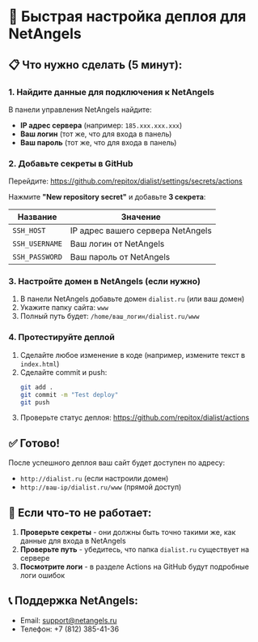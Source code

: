 # 🚀 Быстрая настройка деплоя для NetAngels

## 📋 Что нужно сделать (5 минут):

### 1. Найдите данные для подключения к NetAngels

В панели управления NetAngels найдите:
- **IP адрес сервера** (например: `185.xxx.xxx.xxx`)
- **Ваш логин** (тот же, что для входа в панель)
- **Ваш пароль** (тот же, что для входа в панель)

### 2. Добавьте секреты в GitHub

Перейдите: https://github.com/repitox/dialist/settings/secrets/actions

Нажмите **"New repository secret"** и добавьте **3 секрета**:

| Название | Значение |
|----------|----------|
| `SSH_HOST` | IP адрес вашего сервера NetAngels |
| `SSH_USERNAME` | Ваш логин от NetAngels |
| `SSH_PASSWORD` | Ваш пароль от NetAngels |

### 3. Настройте домен в NetAngels (если нужно)

1. В панели NetAngels добавьте домен `dialist.ru` (или ваш домен)
2. Укажите папку сайта: `www`
3. Полный путь будет: `/home/ваш_логин/dialist.ru/www`

### 4. Протестируйте деплой

1. Сделайте любое изменение в коде (например, измените текст в `index.html`)
2. Сделайте commit и push:
   ```bash
   git add .
   git commit -m "Test deploy"
   git push
   ```
3. Проверьте статус деплоя: https://github.com/repitox/dialist/actions

## ✅ Готово!

После успешного деплоя ваш сайт будет доступен по адресу:
- `http://dialist.ru` (если настроили домен)
- `http://ваш-ip/dialist.ru/www` (прямой доступ)

## 🔧 Если что-то не работает:

1. **Проверьте секреты** - они должны быть точно такими же, как данные для входа в NetAngels
2. **Проверьте путь** - убедитесь, что папка `dialist.ru` существует на сервере
3. **Посмотрите логи** - в разделе Actions на GitHub будут подробные логи ошибок

## 📞 Поддержка NetAngels:
- Email: support@netangels.ru  
- Телефон: +7 (812) 385-41-36